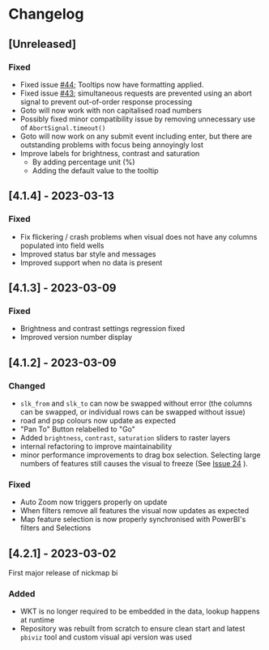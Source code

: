 # Changelog

## [Unreleased]

### Fixed

- Fixed issue [#44](https://github.com/thehappycheese/nickmap-bi/issues/44); Tooltips now have formatting applied.
- Fixed issue [#43](https://github.com/thehappycheese/nickmap-bi/issues/43); simultaneous requests are prevented using an abort signal to prevent out-of-order response processing
- Goto will now work with non capitalised road numbers
- Possibly fixed minor compatibility issue by removing unnecessary use of `AbortSignal.timeout()`
- Goto will now work on any submit event including enter, but there are
  outstanding problems with focus being annoyingly lost
- Improve labels for brightness, contrast and saturation
  - By adding percentage unit (%)
  - Adding the default value to the tooltip

## [4.1.4] - 2023-03-13

### Fixed

- Fix flickering / crash problems when visual does not have any columns populated into field wells
- Improved status bar style and messages
- Improved support when no data is present

## [4.1.3] - 2023-03-09

### Fixed

- Brightness and contrast settings regression fixed
- Improved version number display

## [4.1.2] - 2023-03-09

### Changed

- `slk_from` and `slk_to` can now be swapped without error (the columns can be swapped, or individual rows can be swapped without issue)
- road and psp colours now update as expected
- "Pan To" Button relabelled to "Go"
- Added `brightness`, `contrast`, `saturation` sliders to raster layers
- internal refactoring to improve maintainability
- minor performance improvements to drag box selection. Selecting large numbers of features still causes the visual to freeze (See [Issue 24](https://github.com/thehappycheese/nickmap-bi/issues/24) ). 

### Fixed

- Auto Zoom now triggers properly on update
- When filters remove all features the visual now updates as expected
- Map feature selection is now properly synchronised with PowerBI's filters and Selections


## [4.2.1] - 2023-03-02

First major release of nickmap bi

### Added

- WKT is no longer required to be embedded in the data, lookup happens at runtime
- Repository was rebuilt from scratch to ensure clean start and latest `pbiviz` tool and custom visual api version was used
